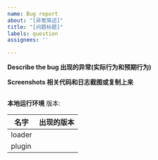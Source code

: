 ```yaml
---
name: Bug report
about: "[异常简述]"
title: "[问题标题]"
labels: question
assignees: ''

---
```


**Describe the bug 出现的异常(实际行为和预期行为)**

**Screenshots 相关代码和日志截图或复制上来**

```

```

**本地运行环境**
版本:
<!--- 在下面的表格中填出现问题的版本，如果没有出现或者没有去试过填x
如:
| 名字 | 出现的版本 |
| ---- | ---- |
| loader | v2.8.0-M1 |
| plugin | x |
--->
|    名字    |   出现的版本    |
|  ----  | ----  |
| loader  |  |
| plugin  |  |
